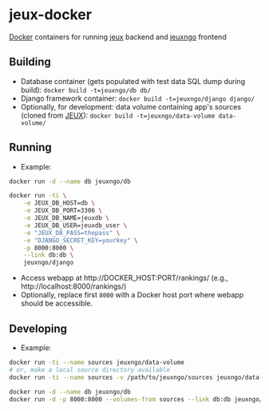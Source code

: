 # jeux-docker

[Docker](https://docker.com) containers for running [jeux](https://github.com/marthjod/jeux) backend and  [jeuxngo](https://github.com/marthjod/jeuxngo) frontend

## Building

- Database container (gets populated with test data SQL dump during build):
`docker build -t=jeuxngo/db db/`
- Django framework container:
`docker build -t=jeuxngo/django django/`
- Optionally, for development: data volume containing app's sources (cloned from [JEUX](https://github.com/marthjod/jeux)):
`docker build -t=jeuxngo/data-volume data-volume/`

## Running


- Example:

```bash
docker run -d --name db jeuxngo/db

docker run -ti \
	-e JEUX_DB_HOST=db \
	-e JEUX_DB_PORT=3306 \
	-e JEUX_DB_NAME=jeuxdb \
	-e JEUX_DB_USER=jeuxdb_user \
	-e "JEUX_DB_PASS=thepass" \
	-e "DJANGO_SECRET_KEY=yourkey" \
	-p 8000:8000 \
	--link db:db \
	jeuxngo/django
```

- Access webapp at http://DOCKER_HOST:PORT/rankings/ (e.g., http://localhost:8000/rankings/)
- Optionally, replace first `8000` with a Docker host port where webapp should be accessible.

## Developing

- Example:

```bash
docker run -ti --name sources jeuxngo/data-volume
# or, make a local source directory available
docker run -ti --name sources -v /path/to/jeuxngo/sources jeuxngo/data-volume

docker run -d --name db jeuxngo/db
docker run -d -p 8000:8000 --volumes-from sources --link db:db jeuxngo/django
```





